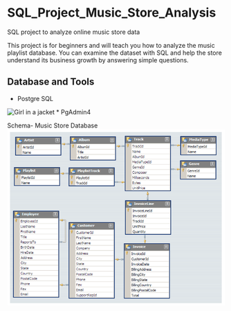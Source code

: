 # SQL_Project_Music_Store_Analysis
SQL project to analyze online music store data

This project is for beginners and will teach you how to analyze the music playlist database. You can examine the dataset with SQL and help the store understand its business growth by answering simple questions.


## Database and Tools
* Postgre SQL 
<img src="https://www.vectorlogo.zone/logos/postgresql/postgresql-icon.svg" href ="https://www.postgresql.org/" alt="Girl in a jacket" width="40" height="40">
* PgAdmin4

Schema- Music Store Database  
![MusicDatabaseSchema](https://github.com/Shandeep-Raula/Music-Strore-Data-Analysis-Using-SQL-/blob/master/MusicDatabaseSchema.png)
